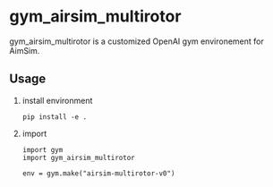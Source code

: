 # gym_airsim_multirotor

gym_airsim_multirotor is a customized OpenAI gym environement for AimSim.

## Usage
1. install environment
   ```
   pip install -e .
   ```
2. import
   ```
   import gym
   import gym_airsim_multirotor

   env = gym.make("airsim-multirotor-v0")
   ```
